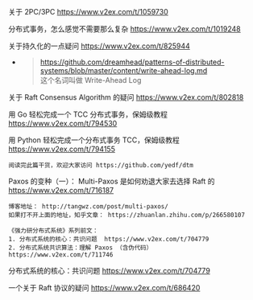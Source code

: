 
关于 2PC/3PC https://www.v2ex.com/t/1059730

分布式事务，怎么感觉不需要那么复杂 https://www.v2ex.com/t/1019248

关于持久化的一点疑问 https://www.v2ex.com/t/825944
- > https://github.com/dreamhead/patterns-of-distributed-systems/blob/master/content/write-ahead-log.md <br> 这个名词叫做 Write-Ahead Log

关于 Raft Consensus Algorithm 的疑问 https://www.v2ex.com/t/802818

用 Go 轻松完成一个 TCC 分布式事务，保姆级教程 https://www.v2ex.com/t/794530

用 Python 轻松完成一个分布式事务 TCC，保姆级教程 https://www.v2ex.com/t/794155
```console
阅读完此篇干货，欢迎大家访问 https://github.com/yedf/dtm
```

Paxos 的变种（一）： Multi-Paxos 是如何劝退大家去选择 Raft 的 https://www.v2ex.com/t/716187
```console
博客地址： http://tangwz.com/post/multi-paxos/
如果打不开上面的地址，知乎文章： https://zhuanlan.zhihu.com/p/266580107

《强力研分布式系统》系列前文：
1. 分布式系统的核心：共识问题  https://www.v2ex.com/t/704779
2. 分布式系统共识算法：理解 Paxos （含伪代码）  https://www.v2ex.com/t/711746
```

分布式系统的核心：共识问题 https://www.v2ex.com/t/704779

一个关于 Raft 协议的疑问 https://www.v2ex.com/t/686420

